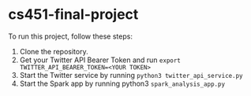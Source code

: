 # cs451-final-project

To run this project, follow these steps:
1. Clone the repository.
2. Get your Twitter API Bearer Token and run 
`export TWITTER_API_BEARER_TOKEN=<YOUR TOKEN>`
3. Start the Twitter service by running `python3 twitter_api_service.py`
4. Start the Spark app by running python3 `spark_analysis_app.py`
